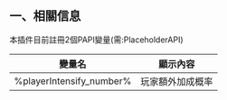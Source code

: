 ## 一、相關信息
本插件目前註冊2個PAPI變量(需:PlaceholderAPI)

|變量名   | 顯示內容  |
| ------------ | ------------ |
|%playerIntensify_number%| 玩家額外加成概率|
